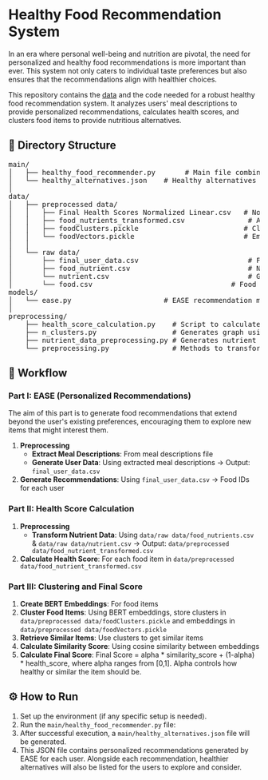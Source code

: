 # Healthy Food Recommendation System 

In an era where personal well-being and nutrition are pivotal, the need for personalized and healthy food recommendations is more important than ever. This system not only caters to individual taste preferences but also ensures that the recommendations align with healthier choices.

This repository contains the [data](https://drive.google.com/drive/folders/18Hr6MFPINIqf1huRtZ5L-14fYyzxKRTM?usp=drive_link) and the code needed for a robust healthy food recommendation system. It analyzes users' meal descriptions to provide personalized recommendations, calculates health scores, and clusters food items to provide nutritious alternatives.

## 📂 Directory Structure

<pre>
main/
│   ├── healthy_food_recommender.py       # Main file combining all parts and providing healthy alternatives
│   └── healthy_alternatives.json    # Healthy alternatives for each recommended food item
│
data/
│   ├── preprocessed data/
│   │   ├── Final Health Scores Normalized Linear.csv   # Normalized health scores for each food item
│   │   ├── food_nutrients_transformed.csv               # After nutrient preprocessing, adding nutrient columns
│   │   ├── foodClusters.pickle                         # Clusters of similar food items
│   │   └── foodVectors.pickle                          # Embeddings of food items using BERT
│   │
│   └── raw data/
│       ├── final_user_data.csv                          # Final user data after preprocessing
│       ├── food_nutrient.csv                            # Nutrient info for each food item
│       └── nutrient.csv                                 # General nutrient information
│       └── food.csv                                 # Food Information
models/
│   └── ease.py                      # EASE recommendation model
│
preprocessing/
    ├── health_score_calculation.py    # Script to calculate normalized health scores
    ├── n_clusters.py                  # Generates graph using elbow method to determine cluster number
    ├── nutrient_data_preprocessing.py # Generates nutrient info for each food item using food_nutrient.csv & nutrient.csv
    └── preprocessing.py               # Methods to transform the final_user_data.csv
</pre>


## 🚀 Workflow

### **Part I: EASE (Personalized Recommendations)**
The aim of this part is to generate food recommendations that extend beyond the user's existing preferences, encouraging them to explore new items that might interest them.

1. **Preprocessing**
   - **Extract Meal Descriptions**: From meal descriptions file
   - **Generate User Data**: Using extracted meal descriptions → Output: `final_user_data.csv`
2. **Generate Recommendations**: Using `final_user_data.csv` → Food IDs for each user

### **Part II: Health Score Calculation**
1. **Preprocessing**
   - **Transform Nutrient Data**: Using `data/raw data/food_nutrients.csv` & `data/raw data/nutrient.csv` → Output: `data/preprocessed data/food_nutrient_transformed.csv`
2. **Calculate Health Score**: For each food item in `data/preprocessed data/food_nutrient_transformed.csv`

### **Part III: Clustering and Final Score**
1. **Create BERT Embeddings**: For food items
2. **Cluster Food Items**: Using BERT embeddings, store clusters in `data/preprocessed data/foodClusters.pickle` and embeddings in `data/preprocessed data/foodVectors.pickle`
3. **Retrieve Similar Items**: Use clusters to get similar items
4. **Calculate Similarity Score**: Using cosine similarity between embeddings
5. **Calculate Final Score**: Final Score = alpha * similarity_score + (1-alpha) * health_score, where alpha ranges from [0,1]. Alpha controls how healthy or similar the item should be.

## ⚙️ How to Run

1. Set up the environment (if any specific setup is needed).
2. Run the `main/healthy_food_recommender.py` file:
3. After successful execution, a `main/healthy_alternatives.json` file will be generated.
4. This JSON file contains personalized recommendations generated by EASE for each user. Alongside each recommendation, healthier alternatives will also be listed for the users to explore and consider.
